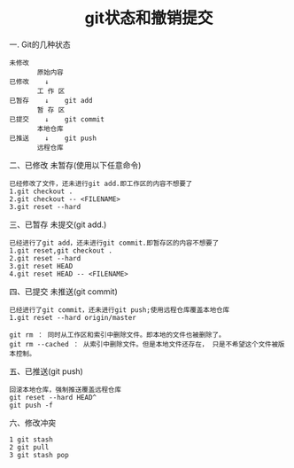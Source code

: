 <h1 align="center">git状态和撤销提交</h1>


一. Git的几种状态
```
未修改
       原始内容
已修改    ↓   
       工 作 区
已暂存    ↓    git add
       暂 存 区
已提交    ↓    git commit
       本地仓库
已推送    ↓    git push
       远程仓库
```

二、已修改 未暂存(使用以下任意命令)
    
```
已经修改了文件，还未进行git add.即工作区的内容不想要了
1.git checkout .
2.git checkout -- <FILENAME>
3.git reset --hard
```

三、已暂存 未提交(git add.)
```
已经进行了git add，还未进行git commit.即暂存区的内容不想要了
1.git reset,git checkout .
2.git reset --hard
3.git reset HEAD
4.git reset HEAD -- <FILENAME>
```

四、已提交 未推送(git commit)
```
已经进行了git commit，还未进行git push;使用远程仓库覆盖本地仓库
1.git reset --hard origin/master

git rm ： 同时从工作区和索引中删除文件。即本地的文件也被删除了。
git rm --cached ： 从索引中删除文件。但是本地文件还存在， 只是不希望这个文件被版本控制。
```

五、已推送(git push)
```
回滚本地仓库，强制推送覆盖远程仓库
git reset --hard HEAD^
git push -f
```

六、修改冲突
```
1 git stash
2 git pull
3 git stash pop

```



